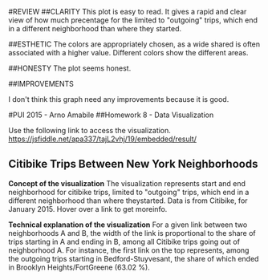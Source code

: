 #REVIEW
##CLARITY
This plot is easy to read.  It gives a rapid and clear view of  how much precentage for the limited to "outgoing" trips, which end in a different neighborhood than where they started.

##ESTHETIC
The colors are appropriately chosen, as a wide shared is often associated with a higher value. Different colors show the different areas.

##HONESTY
The plot seems honest.

##IMPROVEMENTS

I don't think this graph need any improvements because it is good. 


#PUI 2015 - Arno Amabile
##Homework 8 - Data Visualization

Use the following link to access the visualization. 
https://jsfiddle.net/apa337/tajL2vhj/19/embedded/result/

## Citibike Trips Between New York Neighborhoods

**Concept of the visualization**
The visualization represents start and end neighborhood for citibike trips, limited to "outgoing" trips, which end in a different neighborhood than where theystarted. Data is from Citibike, for January 2015. Hover over a link to get moreinfo.

**Technical explanation of the visualization**
For a given link between two neighborhoods A and B, the width of the link is proportional to the share of trips starting in A and ending in B, among all Citibike trips going out of neighborhood A.
For instance, the first link on the top represents, among the outgoing trips starting in Bedford-Stuyvesant, the share of which ended in Brooklyn Heights/FortGreene (63.02 %).
